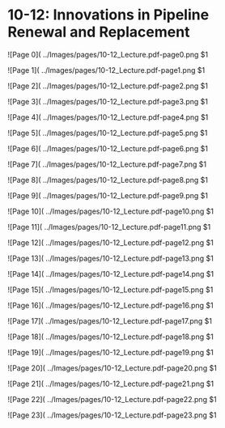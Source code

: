 # 10-12: Innovations in Pipeline Renewal and Replacement

![Page 0]( ../Images/pages/10-12_Lecture.pdf-page0.png $1

![Page 1]( ../Images/pages/10-12_Lecture.pdf-page1.png $1

![Page 2]( ../Images/pages/10-12_Lecture.pdf-page2.png $1

![Page 3]( ../Images/pages/10-12_Lecture.pdf-page3.png $1

![Page 4]( ../Images/pages/10-12_Lecture.pdf-page4.png $1

![Page 5]( ../Images/pages/10-12_Lecture.pdf-page5.png $1

![Page 6]( ../Images/pages/10-12_Lecture.pdf-page6.png $1

![Page 7]( ../Images/pages/10-12_Lecture.pdf-page7.png $1

![Page 8]( ../Images/pages/10-12_Lecture.pdf-page8.png $1

![Page 9]( ../Images/pages/10-12_Lecture.pdf-page9.png $1

![Page 10]( ../Images/pages/10-12_Lecture.pdf-page10.png $1

![Page 11]( ../Images/pages/10-12_Lecture.pdf-page11.png $1

![Page 12]( ../Images/pages/10-12_Lecture.pdf-page12.png $1

![Page 13]( ../Images/pages/10-12_Lecture.pdf-page13.png $1

![Page 14]( ../Images/pages/10-12_Lecture.pdf-page14.png $1

![Page 15]( ../Images/pages/10-12_Lecture.pdf-page15.png $1

![Page 16]( ../Images/pages/10-12_Lecture.pdf-page16.png $1

![Page 17]( ../Images/pages/10-12_Lecture.pdf-page17.png $1

![Page 18]( ../Images/pages/10-12_Lecture.pdf-page18.png $1

![Page 19]( ../Images/pages/10-12_Lecture.pdf-page19.png $1

![Page 20]( ../Images/pages/10-12_Lecture.pdf-page20.png $1

![Page 21]( ../Images/pages/10-12_Lecture.pdf-page21.png $1

![Page 22]( ../Images/pages/10-12_Lecture.pdf-page22.png $1

![Page 23]( ../Images/pages/10-12_Lecture.pdf-page23.png $1


